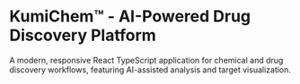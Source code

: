 # KumiChem™ - AI-Powered Drug Discovery Platform

A modern, responsive React TypeScript application for chemical and drug discovery workflows, featuring AI-assisted analysis and target visualization.
